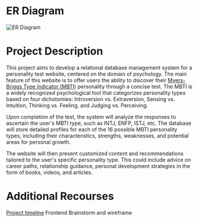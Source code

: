# ER Diagram 

![ER Diagram](assets/ERdiagram.drawio.png)


# Project Description
This project aims to develop a relational database management system for a personality test website, centered on the domain of psychology. The main feature of this website is to offer users the ability to discover their [Myers-Briggs Type Indicator (MBTI)](https://en.wikipedia.org/wiki/Myers%E2%80%93Briggs_Type_Indicator) personality through a concise test. The MBTI is a widely recognized psychological tool that categorizes personality types based on four dichotomies: Introversion vs. Extraversion, Sensing vs. Intuition, Thinking vs. Feeling, and Judging vs. Perceiving.

Upon completion of the test, the system will analyze the responses to ascertain the user's MBTI type, such as INTJ, ENFP, ISTJ, etc. The database will store detailed profiles for each of the 16 possible MBTI personality types, including their characteristics, strengths, weaknesses, and potential areas for personal growth.

The website will then present customized content and recommendations tailored to the user's specific personality type. This could include advice on career paths, relationship guidance, personal development strategies in the form of books, videos, and articles.


# Additional Recourses
[Project timeline](https://en.wikipedia.org/wiki/Myers%E2%80%93Briggs_Type_Indicator)
Frontend Brainstorm and wireframe
